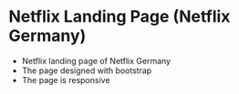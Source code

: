 # Netflix Landing Page (Netflix Germany)

* Netflix landing page of Netflix Germany
* The page designed with bootstrap
* The page is responsive
